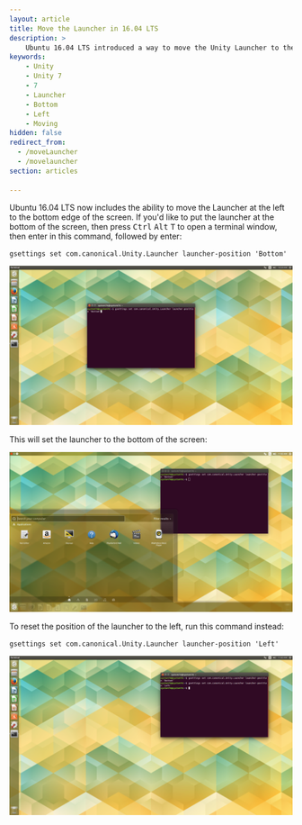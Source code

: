 ```yaml
---
layout: article
title: Move the Launcher in 16.04 LTS
description: >
    Ubuntu 16.04 LTS introduced a way to move the Unity Launcher to the bottom of your display. Learn how to do that (and how to move it back).
keywords:
    - Unity
    - Unity 7
    - 7
    - Launcher
    - Bottom
    - Left
    - Moving
hidden: false
redirect_from:
  - /moveLauncher
  - /movelauncher
section: articles

---
```


Ubuntu 16.04 LTS now includes the ability to move the Launcher at the left to the bottom edge of the screen. If you'd like to put the launcher at the bottom of the screen, then press <kbd>Ctrl</kbd> <kbd>Alt</kbd> <kbd>T</kbd> to open a terminal window, then enter in this command, followed by enter:

```
gsettings set com.canonical.Unity.Launcher launcher-position 'Bottom'
```
![Setting the Launcher to the bottom](/images/movelauncher/Step-1.png)

This will set the launcher to the bottom of the screen:

![Lanncher on the bottom](/images/movelauncher/Step-2.png)

To reset the position of the launcher to the left, run this command instead:

```
gsettings set com.canonical.Unity.Launcher launcher-position 'Left'
```
![Resetting the Launcher](/images/movelauncher/Step-3.png)
